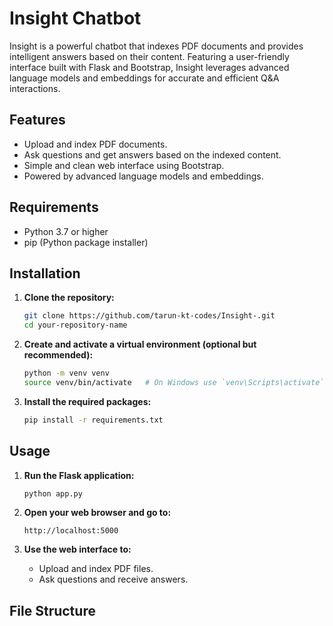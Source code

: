 # Insight Chatbot

Insight is a powerful chatbot that indexes PDF documents and provides intelligent answers based on their content. Featuring a user-friendly interface built with Flask and Bootstrap, Insight leverages advanced language models and embeddings for accurate and efficient Q&A interactions.

## Features

- Upload and index PDF documents.
- Ask questions and get answers based on the indexed content.
- Simple and clean web interface using Bootstrap.
- Powered by advanced language models and embeddings.

## Requirements

- Python 3.7 or higher
- pip (Python package installer)

## Installation

1. **Clone the repository:**

    ```sh
    git clone https://github.com/tarun-kt-codes/Insight-.git
    cd your-repository-name
    ```

2. **Create and activate a virtual environment (optional but recommended):**

    ```sh
    python -m venv venv
    source venv/bin/activate   # On Windows use `venv\Scripts\activate`
    ```

3. **Install the required packages:**

    ```sh
    pip install -r requirements.txt
    ```

## Usage

1. **Run the Flask application:**

    ```sh
    python app.py
    ```

2. **Open your web browser and go to:**

    ```
    http://localhost:5000
    ```

3. **Use the web interface to:**
    - Upload and index PDF files.
    - Ask questions and receive answers.

## File Structure

